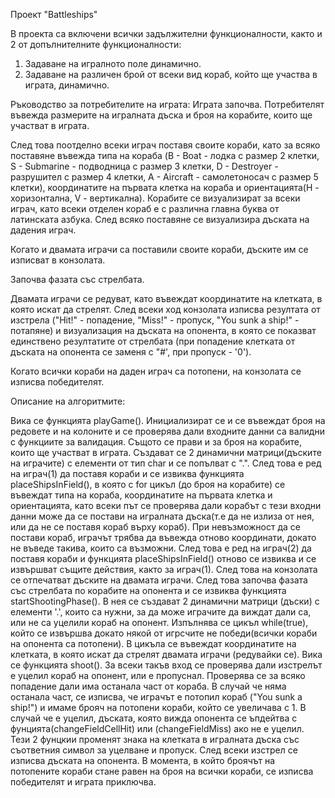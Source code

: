  Проект "Battleships"

 В проекта са включени всички задължителни функционалности, както и 2 от допълнителните функционалности:
 1) Задаване на игралното поле динамично.
 2) Задаване на различен брой от всеки вид кораб, който ще участва в играта, динамично.

Ръководство за потребителите на играта:
Играта започва. Потребителят въвежда размерите на игралната дъска и броя на корабите, които ще участват в играта.

След това поотделно всеки играч поставя своите кораби, като за всяко поставяне въвежда типа на кораба (B - Boat - лодка с размер 2 клетки, S - Submarine - подводница с размер 3 клетки, D - Destroyer - разрушител с размер 4 клетки, A - Aircraft - самолетоносач с размер 5 клетки), координатите на първата клетка на кораба и ориентацията(H - хоризонтална, V - вертикална).
Корабите се визуализират за всеки играч, като всеки отделен кораб е с различна главна буква от латинската азбука.
След всяко поставяне се визуализира дъската на дадения играч.

Когато и двамата играчи са поставили своите кораби, дъските им се изписват в конзолата.

Започва фазата със стрелбата. 

Двамата играчи се редуват, като въвеждат координатите на клетката, в която искат да стрелят.
След всеки ход конзолата изписва резултата от изстрела ("Hit!" - попадение, "Miss!" - пропуск, "You sunk a ship!" - потапяне) и визуализация на дъската на опонента, в която се показват единствено резултатите от стрелбата (при попадение клетката от дъската на опонента се заменя с "#', при пропуск - '0').

Когато всички кораби на даден играч са потопени, на конзолата се изписва победителят.


Описание на алгоритмите:

Вика се функцията playGame(). Инициализират се и се въвеждат броя на редовете и на колоните и се проверява дали входните данни са валидни с функциите за валидация. Същото се прави и за броя на корабите, които ще участват в играта. Създават се 2 динамични матрици(дъските на играчите) с елементи от тип char и се попълват с ".". След това е ред на  играч(1) да поставя кораби и се извиква функцията placeShipsInField(), в която с for цикъл (до броя на корабите) се въвеждат типа на кораба, координатите на първата клетка и ориентацията, като всеки път се проверява дали корабът с тези входни данни може да се постави на игралната дъска(т.е да не излиза от нея, или да не се поставя кораб върху кораб). При невъзможност да се постави кораб, играчът трябва да въвежда отново координати, докато не въведе такива, които са възможни. След това е ред на играч(2) да поставя кораби и функцията placeShipsInField() отново се извиква и се извършват същите действия, както за играч(1). След това на конзолата се отпечатват дъските на двамата играчи. След това започва фазата със стрелбата по корабите на опонента и се извиква функцията startShootingPhase(). В нея се създават 2 динамични матрици (дъски) с елементи '.', които са нужни, за да може играчите да виждат дали са, или не са уцелили кораб на опонент. Изпълнява се цикъл while(true), който се извършва докато някой от игрсчите не победи(всички кораби на опонента са потопени). В цикъла се въвеждат координатите на клетката, в която искат да стрелят двамата играчи (редувайки се). Вика се функцията shoot(). За всеки такъв вход се проверява дали изстрелът е уцелил кораб на опонент, или е пропуснал. Проверява се за всяко попадение дали има останала част от кораба. В случай че няма останала част, се изписва, че играчът е потопил кораб ("You sunk a ship!") и имаме брояч на потопени кораби, който се увеличава с 1.  В случай че е уцелил, дъската, която вижда опонента се ъпдейтва с фунцията(changeFieldCellHit) или (changeFieldMiss) ако не е уцелил. Тези 2 фунцкии променят знака на клетката в игралната дъска със съответния символ за уцелване и пропуск. След всеки изстрел се изписва дъската на опонента. В момента, в който броячът на потопените кораби стане равен на броя на всички кораби, се изписва победителят и играта приключва.

